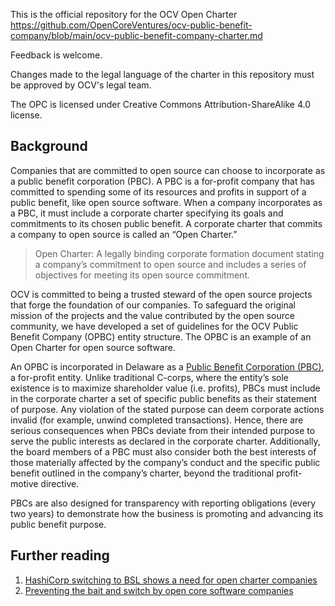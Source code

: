 This is the official repository for the OCV Open Charter https://github.com/OpenCoreVentures/ocv-public-benefit-company/blob/main/ocv-public-benefit-company-charter.md

Feedback is welcome.

Changes made to the legal language of the charter in this repository must be approved by OCV's legal team.

The OPC is licensed under Creative Commons Attribution-ShareAlike 4.0 license.

## Background

Companies that are committed to open source can choose to incorporate as a public benefit corporation (PBC). A PBC is a for-profit company that has committed to spending some of its resources and profits in support of a public benefit, like open source software. When a company incorporates as a PBC, it must include a corporate charter specifying its goals and commitments to its chosen public benefit. A corporate charter that commits a company to open source is called an “Open Charter.”

> Open Charter: A legally binding corporate formation document stating a company’s commitment to open source and includes a series of objectives for meeting its open source commitment.

OCV is committed to being a trusted steward of the open source projects that forge the foundation of our companies. To safeguard the original mission of the projects and the value contributed by the open source community, we have developed a set of guidelines for the OCV Public Benefit Company (OPBC) entity structure. The OPBC is an example of an Open Charter for open source software. 

An OPBC is incorporated in Delaware as a [Public Benefit Corporation (PBC)]([https://www.cooleygo.com/glossary/public-benefit-corporation/](https://www.cooleygo.com/glossary/public-benefit-corporation/)), a for-profit entity. Unlike traditional C-corps, where the entity’s sole existence is to maximize shareholder value (i.e. profits), PBCs must include in the corporate charter a set of specific public benefits as their statement of purpose. Any violation of the stated purpose can deem corporate actions invalid (for example, unwind completed transactions). Hence, there are serious consequences when PBCs deviate from their intended purpose to serve the public interests as declared in the corporate charter. Additionally, the board members of a PBC must also consider both the best interests of those materially affected by the company’s conduct and the specific public benefit outlined in the company’s charter, beyond the traditional profit-motive directive.

PBCs are also designed for transparency with reporting obligations (every two years) to demonstrate how the business is promoting and advancing its public benefit purpose.

## Further reading

1. [
HashiCorp switching to BSL shows a need for open charter companies](https://opencoreventures.com/blog/2023-08-23-hashicorp-switching-bsl-shows-need-for-open-charter-companies/)
1. [Preventing the bait and switch by open core software companies](https://opencoreventures.com/blog/2022-10-preventing-the-bait-and-switch-open-core/)
